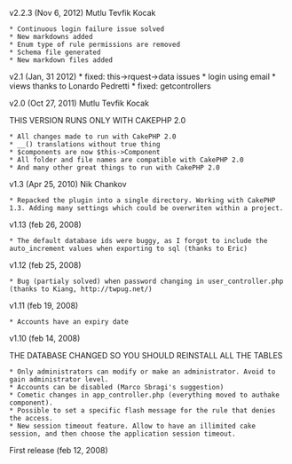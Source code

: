 v2.2.3 (Nov 6, 2012) Mutlu Tevfik Kocak

    * Continuous login failure issue solved
    * New markdowns added
    * Enum type of rule permissions are removed
    * Schema file generated
    * New markdown files added

v2.1 (Jan, 31 2012)
    * fixed: this->rquest->data issues
    * login using email
    * views thanks to Lonardo Pedretti
    * fixed: getcontrollers

v2.0 (Oct 27, 2011) Mutlu Tevfik Kocak

THIS VERSION RUNS ONLY WITH CAKEPHP 2.0

	* All changes made to run with CakePHP 2.0
	* __() translations without true thing
	* $components are now $this->Component
	* All folder and file names are compatible with CakePHP 2.0
	* And many other great things to run with CakePHP 2.0

v1.3 (Apr 25, 2010) Nik Chankov

    * Repacked the plugin into a single directory. Working with CakePHP 1.3. Adding many settings which could be overwriten within a project.
    
v1.13 (feb 26, 2008)

    * The default database ids were buggy, as I forgot to include the auto_increment values when exporting to sql (thanks to Eric)

v1.12 (feb 25, 2008)

    * Bug (partialy solved) when password changing in user_controller.php (thanks to Kiang, http://twpug.net/)

v1.11 (feb 19, 2008)

    * Accounts have an expiry date

v1.10 (feb 14, 2008)

THE DATABASE CHANGED SO YOU SHOULD REINSTALL ALL THE TABLES

    * Only administrators can modify or make an administrator. Avoid to gain administrator level.
    * Accounts can be disabled (Marco Sbragi's suggestion)
    * Cometic changes in app_controller.php (everything moved to authake component).
    * Possible to set a specific flash message for the rule that denies the access.
    * New session timeout feature. Allow to have an illimited cake session, and then choose the application session timeout.

First release (feb 12, 2008)
